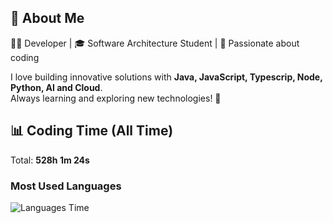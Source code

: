 ## 🚀 About Me  
👨‍💻 Developer | 🎓 Software Architecture Student | 💙 Passionate about coding  

I love building innovative solutions with **Java, JavaScript, Typescrip, Node, Python, AI and Cloud**.  
Always learning and exploring new technologies! 🚀  

## 📊 Coding Time (All Time)
Total: **528h 1m 24s**

### Most Used Languages
![Languages Time](https://quickchart.io/chart?c=%7B%22type%22%3A%22doughnut%22%2C%22data%22%3A%7B%22labels%22%3A%5B%22JavaScript%20(34.0%25)%20(179h%2033m%2025s)%22%2C%22HTML%20(13.6%25)%20(71h%2039m%2034s)%22%2C%22CSS%20(11.7%25)%20(61h%2035m%2034s)%22%2C%22Python%20(9.2%25)%20(48h%2042m%2048s)%22%2C%22YAML%20(7.8%25)%20(41h%2021m%2041s)%22%2C%22Outros%20(23.7%25)%20(125h%208m%2019s)%22%5D%2C%22datasets%22%3A%5B%7B%22data%22%3A%5B%2234.0%22%2C%2213.6%22%2C%2211.7%22%2C%229.2%22%2C%227.8%22%2C%2223.7%22%5D%2C%22backgroundColor%22%3A%5B%22%23FF6384%22%2C%22%2336A2EB%22%2C%22%23FFCE56%22%2C%22%234BC0C0%22%2C%22%239966FF%22%2C%22%23FF9F40%22%5D%2C%22label%22%3A%22Uso%20de%20Linguagens%20(%25)%22%7D%5D%7D%2C%22options%22%3A%7B%22plugins%22%3A%7B%22legend%22%3A%7B%22position%22%3A%22right%22%2C%22labels%22%3A%7B%22font%22%3A%7B%22size%22%3A14%7D%7D%7D%2C%22datalabels%22%3A%7B%22display%22%3Atrue%2C%22color%22%3A%22%23fff%22%2C%22font%22%3A%7B%22size%22%3A10%2C%22weight%22%3A%22bold%22%7D%2C%22align%22%3A%22center%22%2C%22padding%22%3A5%7D%7D%7D%7D)

